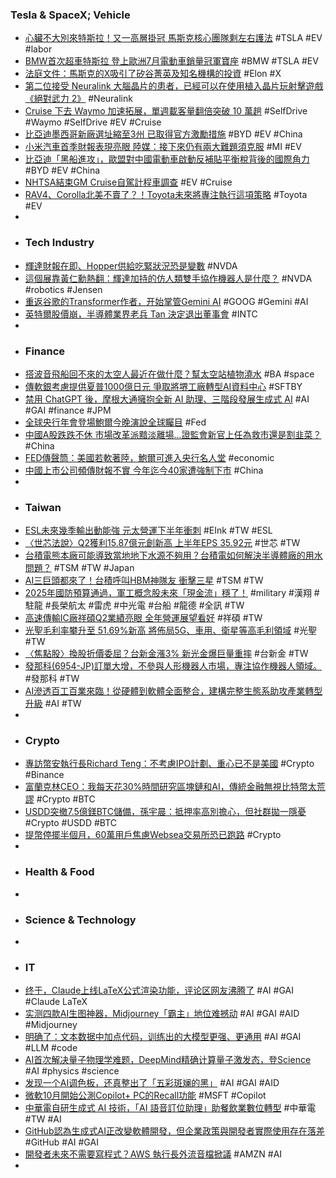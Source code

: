### Tesla & SpaceX; Vehicle
- [心臟不大別來特斯拉！又一高層掛冠 馬斯克核心團隊剩左右護法](https://news.cnyes.com/news/id/5694189) #TSLA #EV #labor
- [BMW首次超車特斯拉 登上歐洲7月電動車銷量冠軍寶座](https://news.cnyes.com/news/id/5693720) #BMW #TSLA #EV
- [法庭文件：馬斯克的X吸引了矽谷菁英及知名機構的投資](https://news.cnyes.com/news/id/5692916) #Elon #X
- [第二位接受 Neuralink 大腦晶片的患者，已經可以在使用植入晶片玩射擊遊戲《絕對武力 2》](https://www.techbang.com/posts/117746-neuralinks-brain-chip-play-game) #Neuralink
- [Cruise 下去 Waymo 加速拓展，單週載客量翻倍突破 10 萬趟](https://technews.tw/2024/08/22/waymo-expanding-100000-trip-per-week/) #SelfDrive #Waymo #SelfDrive #EV #Cruise
- [比亞迪墨西哥新廠選址縮至3州 已取得官方激勵措施](https://news.cnyes.com/news/id/5692145) #BYD #EV #China
- [小米汽車首季財報表現亮眼 陸媒：接下來仍有兩大難題須克服](https://news.cnyes.com/news/id/5694566) #MI #EV
- [比亞迪「黑船進攻」，歐盟對中國電動車啟動反補貼平衡稅背後的國際角力](https://www.twreporter.org/a/eu-cuts-tariff-on-chinese-evs) #BYD #EV #China
- [NHTSA結束GM Cruise自駕計程車調查](https://news.cnyes.com/news/id/5693369) #EV #Cruise
- [RAV4、Corolla北美不賣了？！Toyota未來將專注執行這項策略](https://www.kingautos.net/358616) #Toyota #EV
-
- ### Tech Industry
- [輝達財報在即、Hopper供給吃緊狀況恐是變數](https://www.moneydj.com/kmdj/news/newsviewer.aspx?a=e8c710ab-54a8-4951-bcd5-b9bcaff186ae) #NVDA
- [這個展靠黃仁勳熱翻：輝達加持的仿人類雙手協作機器人是什麼？](https://www.gvm.com.tw/article/115179) #NVDA #robotics #Jensen
- [重返谷歌的Transformer作者，开始掌管Gemini AI](https://www.jiqizhixin.com/articles/2024-08-23-3) #GOOG #Gemini #AI
- [英特爾股價崩，半導體業界老兵 Tan 決定退出董事會](https://technews.tw/2024/08/23/intel-tan/) #INTC
-
- ### Finance
- [搭波音飛船回不來的太空人最近在做什麼？幫太空站植物澆水](https://technews.tw/2024/08/22/iss-space-starliner/) #BA #space
- [傳軟銀考慮提供夏普1000億日元 爭取將堺工廠轉型AI資料中心](https://news.cnyes.com/news/id/5694565) #SFTBY
- [禁用 ChatGPT 後，摩根大通擁抱全新 AI 助理、三階段發展生成式 AI](https://finance.technews.tw/2024/08/22/jpmorgan-chase-has-rolled-out-the-llm-suite-to-more-than-60000-employees/) #AI #GAI #finance #JPM
- [全球央行年會登場鮑爾今晚演說全球矚目](https://news.ustv.com.tw/newsdetail/20240823A001003) #Fed
- [中國A股跌跌不休 市場改革派黯淡離場...證監會新官上任為救市還是割韭菜？](https://www.wealth.com.tw/articles/548a4b9e-78dd-47cb-994f-170c8e8e100a) #China
- [FED傳聲筒：美國若軟著陸，鮑爾可進入央行名人堂](https://www.moneydj.com/kmdj/news/newsviewer.aspx?a=fdc13bff-5e6e-4813-b882-94dda4ca6b3d) #economic
- [中國上市公司頻傳財報不實 今年迄今40家遭強制下市](https://ec.ltn.com.tw/article/breakingnews/4777180) #China
-
- ### Taiwan
- [ESL未來幾季輸出動能強 元太營運下半年衝刺](https://news.cnyes.com/news/id/5694534) #EInk #TW #ESL
- [〈世芯法說〉Q2獲利15.87億元創新高 上半年EPS 35.92元](https://news.cnyes.com/news/id/5694777) #世芯 #TW
- [台積電熊本廠可能導致當地地下水源不夠用？台積電如何解決半導體廠的用水問題？](https://www.techbang.com/posts/117758-tsmcs-kumamoto-prefecture-plant-exacerbates-local-water) #TSM #TW #Japan
- [AI三巨頭都來了！台積呼叫HBM神隊友 衝擊三星](https://www.wealth.com.tw/articles/6fd80c14-d0e0-4f7e-b71c-6def1bb33ed7) #TSM #TW
- [2025年國防預算通過，軍工概念股未來「現金流」穩了！](https://uanalyze.com.tw/articles/489316088) #military #漢翔 #駐龍 #長榮航太 #雷虎 #中光電 #台船 #龍德 #全訊 #TW
- [高速傳輸IC廠祥碩Q2業績亮眼 全年營運展望看好](https://news.cnyes.com/news/id/5694539) #祥碩 #TW
- [光聖毛利率攀升至 51.69%新高 將佈局5G、車用、衛星等高毛利領域](https://news.cnyes.com/news/id/5693516) #光聖 #TW
- [〈焦點股〉換股折價委屈？台新金漲3% 新光金爆巨量重摔](https://news.cnyes.com/news/id/5694093) #台新金 #TW
- [發那科(6954-JP)訂單大增，不參與人形機器人市場，專注協作機器人領域。](https://uanalyze.com.tw/articles/276356095) #發那科 #TW
- [AI滲透百工百業來臨！從硬體到軟體全面整合，建構完整生態系助攻產業轉型升級](https://www.bnext.com.tw/article/80253/2024aitaiwan) #AI #TW
-
- ### Crypto
- [專訪幣安執行長Richard Teng：不考慮IPO計劃、重心已不是美國](https://abmedia.io/binance-ceo-richard-teng-interview-no-need-for-ipo) #Crypto #Binance
- [富蘭克林CEO：我每天花30%時間研究區塊鏈和AI，傳統金融無視比特幣太荒謬](https://www.blocktempo.com/franklin-templeton-ceo-spending-30-of-my-time-on-blockchain-and-ai-daily/) #Crypto #BTC
- [USDD突撤7.5億鎂BTC儲備，孫宇晨：抵押率高別擔心，但社群拋一隱憂](https://www.blocktempo.com/suns-usdd-stablecoin-is-not-backed-by-bitcoin/) #Crypto #USDD #BTC
- [提幣停擺半個月，60萬用戶焦慮Websea交易所恐已跑路](https://www.blocktempo.com/websea-is-under-suspicion-of-running-away/) #Crypto
-
- ### Health & Food
-
- ### Science & Technology
-
- ### IT
- [终于，Claude上线LaTeX公式渲染功能，评论区网友沸腾了](https://www.jiqizhixin.com/articles/2024-08-23-4) #AI #GAI #Claude LaTeX
- [实测四款AI生图神器，Midjourney「霸主」地位难撼动](https://www.jiqizhixin.com/articles/2024-08-22-15) #AI #GAI #AID #Midjourney
- [明确了：文本数据中加点代码，训练出的大模型更强、更通用](https://www.jiqizhixin.com/articles/2024-08-22-7) #AI #GAI #LLM #code
- [AI首次解决量子物理学难题，DeepMind精确计算量子激发态，登Science](https://www.jiqizhixin.com/articles/2024-08-23-6) #AI #physics #science
- [发现一个AI调色板，还真整出了「五彩斑斓的黑」](https://www.jiqizhixin.com/articles/2024-08-23-7) #AI #GAI #AID
- [微軟10月開始公測Copilot+ PC的Recall功能](https://www.ithome.com.tw/news/164653) #MSFT #Copilot
- [中華電自研生成式 AI 技術，「AI 語音訂位助理」助餐飲業數位轉型](https://technews.tw/2024/08/23/cht-gen-ai-digital-transformation/) #中華電 #TW #AI
- [GitHub認為生成式AI正改變軟體開發，但企業政策與開發者實際使用存在落差](https://www.ithome.com.tw/news/164618) #GitHub #AI #GAI
- [開發者未來不需要寫程式？AWS 執行長外流音檔掀議](https://technews.tw/2024/08/22/it-is-possible-that-most-developers-are-not-coding/) #AMZN #AI
-
